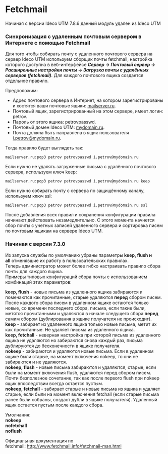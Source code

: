 # Fetchmail

Начиная с версии Ideco UTM 7.8.6 данный модуль удален из Ideco UTM

### Синхронизация с удаленным почтовым сервером в Интернете с помощью Fetchmail

Для того чтобы собирать почту с удаленного почтового сервера на сервер
Ideco UTM используем сборщик почты fetchmail, настройка которого
доступна в веб-интерфейсе ***Сервер -\> Почтовый сервер -\>
Расширенные настройки почты -\> Загрузка почты с удалённых серверов
(fetchmail)***. Для каждого почтового ящика создается отдельное правило.

Предположим:

<div>

  - Адрес почтового сервера в Интернет, на котором зарегистрированы и
    хостятся ваши почтовые ящики:
    [mailserver.ru](http://mailserver.ru).
  - Почтовый ящик, зарегистрированный на этом сервере, имеет логин:
    petrov.
  - Пароль от этого ящика: petrovpasswd.
  - Почтовый домен Ideco UTM: [mydomain.ru](http://mydomain.ru).
  - Почта должна быть направлена в ящик пользователя
    <i.petrov@mydomain.ru>.

</div>

Тогда правило будет выглядеть так:

    mailserver.ru:pop3 petrov petrovpasswd i.petrov@mydomain.ru

Если нужно не удалять загруженные письма с удалённого почтового сервера,
используем ключ keep:

    mailserver.ru:pop3 petrov petrovpasswd i.petrov@mydomain.ru keep

Если нужно собирать почту с сервера по защищённому каналу, используем
ключ ssl:

    mailserver.ru:pop3 petrov petrovpasswd i.petrov@mydomain.ru ssl

После добавления всех правил и сохранения конфигурации правила начинают
действовать незамедлительно. С этого момента начнется сбор почты с
учетных записей удаленного сервера и сортировка писем по почтовым
ящикам на сервере Ideco UTM.

### Начиная с версии 7.3.0

Из запуска службы по умолчанию убраны параметры **keep, flush и
all** отменявшие их работу в пользовательских правилах.  
Теперь администратор может более гибко настраивать правило сбора почты
для каждого ящика.  
Примеры типовых конфигураций сбора почты с использованием комбинаций
этих параметров:

**keep, flush** - новые письма из удаленного ящика забираются и
помечаются как прочитанные, старые удаляются **перед** сбором
писем.  
После каждого сбора писем в удаленном ящике остаются только новые, со
времени последнего сбора, письма, если такие были, метятся
прочитанными и удаляются в начале следущего сбора **перед**
самим сбором (дублирования в ящике получателя не происходит).  
**keep** - забирает из удаленного ящика только новые письма, метит их
как прочитанные. Не удаляет письма из удаленного ящика.  
**keep, fetchall** - неверная настройка при которой письма из удаленного
ящика не удаляются но забираются снова каждый раз, письма дублируются до
бесконечности в ящике получателя.  
**nokeep** - забираются и удаляются новые письма. Если в удаленном ящике
были старые, на момент включения nokeep, то они не забираются и не
удаляются.  
**nokeep, flush** - новые письма забираются и удаляются, старые, если
были на момент включения flush, удаляются перед сбором писем. Почти
безполезное сочетание, так как после первого flush при nokeep ящик
впоследствии всегда остается пустым.  
**nokeep, fetchall** - забирает старые и новые письма из ящика и удаляет
старые, если были на момент включения fetchall (если старые письма ранее
были собраны, создаст дубли в ящике получателя). Удаленный ящик остается
пустым после каждого сбора.  
  
Умолчания:  
**nokeep**  
**nofetchall**  
**noflush**

Официальная документация по
fetchmail: <http://www.fetchmail.info/fetchmail-man.html>
